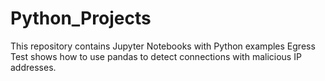 # Python_Projects 
This repository contains Jupyter Notebooks with Python examples
Egress Test shows how to use pandas to detect connections with malicious IP addresses. 
